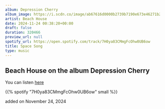 ```yaml
---
album: Depression Cherry
album_image: https://i.scdn.co/image/ab67616d0000b2739b7190e673e46271b2754aab
artist: Beach House
date: 2024-11-24 00:38:20+00:00
draft: false
duration: 320466
preview_url: null
spotify_url: https://open.spotify.com/track/7H0ya83CMmgFcOhw0UB6ow
title: Space Song
type: music
---
```



## Beach House on the album Depression Cherry

You can listen [here](https://open.spotify.com/track/7H0ya83CMmgFcOhw0UB6ow)

{{% spotify "7H0ya83CMmgFcOhw0UB6ow" small %}}

added on November 24, 2024